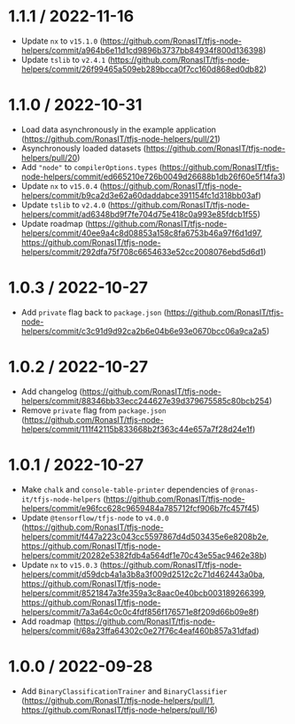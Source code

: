 1.1.1 / 2022-11-16
==================
- Update `nx` to `v15.1.0` (https://github.com/RonasIT/tfjs-node-helpers/commit/a964b6e11d1cd9896b3737bb84934f800d136398)
- Update `tslib` to `v2.4.1` (https://github.com/RonasIT/tfjs-node-helpers/commit/26f99465a509eb289bcca0f7cc160d868ed0db82)

1.1.0 / 2022-10-31
==================
- Load data asynchronously in the example application (https://github.com/RonasIT/tfjs-node-helpers/pull/21)
- Asynchronously loaded datasets (https://github.com/RonasIT/tfjs-node-helpers/pull/20)
- Add `"node"` to `compilerOptions.types` (https://github.com/RonasIT/tfjs-node-helpers/commit/ed665210e726b0049d26688b1db26f60e5f14fa3)
- Update `nx` to `v15.0.4` (https://github.com/RonasIT/tfjs-node-helpers/commit/b9ca2d3e62a60daddabce391154fc1d318bb03af)
- Update `tslib` to `v2.4.0` (https://github.com/RonasIT/tfjs-node-helpers/commit/ad6348bd9f7fe704d75e418c0a993e85fdcb1f55)
- Update roadmap (https://github.com/RonasIT/tfjs-node-helpers/commit/40ee9a4c8d08853a158c8fa6753b46a97f6d1d97, https://github.com/RonasIT/tfjs-node-helpers/commit/292dfa75f708c6654633e52cc2008076ebd5d6d1)

1.0.3 / 2022-10-27
==================
- Add `private` flag back to `package.json` (https://github.com/RonasIT/tfjs-node-helpers/commit/c3c91d9d92ca2b6e04b6e93e0670bcc06a9ca2a5)

1.0.2 / 2022-10-27
==================
- Add changelog (https://github.com/RonasIT/tfjs-node-helpers/commit/88346bb33ecc244627e39d379675585c80bcb254)
- Remove `private` flag from `package.json` (https://github.com/RonasIT/tfjs-node-helpers/commit/111f42115b833668b2f363c44e657a7f28d24e1f)

1.0.1 / 2022-10-27
==================
- Make `chalk` and `console-table-printer` dependencies of `@ronas-it/tfjs-node-helpers` (https://github.com/RonasIT/tfjs-node-helpers/commit/e96fcc628c9659484a785712fcf906b7fc457f45)
- Update `@tensorflow/tfjs-node` to `v4.0.0` (https://github.com/RonasIT/tfjs-node-helpers/commit/f447a223c043cc5597867d4d503435e6e8208b2e, https://github.com/RonasIT/tfjs-node-helpers/commit/20282e5382fdb4a564df1e70c43e55ac9462e38b)
- Update `nx` to `v15.0.3` (https://github.com/RonasIT/tfjs-node-helpers/commit/d59dcb4a1a3b8a3f009d2512c2c71d462443a0ba, https://github.com/RonasIT/tfjs-node-helpers/commit/8521847a3fe359a3c8aac0e40bcb003189266399, https://github.com/RonasIT/tfjs-node-helpers/commit/7a3a64c0c0c4fdf856f176571e8f209d66b09e8f)
- Add roadmap (https://github.com/RonasIT/tfjs-node-helpers/commit/68a23ffa64302c0e27f76c4eaf460b857a31dfad)

1.0.0 / 2022-09-28
==================
- Add `BinaryClassificationTrainer` and `BinaryClassifier` (https://github.com/RonasIT/tfjs-node-helpers/pull/1, https://github.com/RonasIT/tfjs-node-helpers/pull/16)

